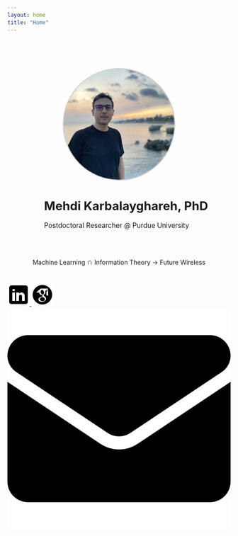 ```yaml
---
layout: home
title: "Home"
---
```


<div style="display: flex; align-items: center; justify-content: center; flex-wrap: wrap; padding: 4rem 2rem; max-width: 1000px; margin: 0 auto;">

  <!-- Left: Profile photo -->
  <div style="flex-shrink: 0;">
    <img src="/assets/images/52616DFD-22BC-42F9-9AD0-132018D2E23D_1_105_c.jpeg" 
         alt="Profile Photo" 
         style="width: 250px; height: 250px; border-radius: 50%; object-fit: cover; border: 2px solid #ccc;">
  </div>

  <!-- Right: Name + Affiliation -->
  <div style="margin-left: 2rem; max-width: 800px;">
    <h1 class="homepage-name" style="font-size: 1.7rem;">Mehdi Karbalayghareh, PhD</h1>
    <p class="affiliation" style="margin-top: 5mm; font-size: 0.95rem;">Postdoctoral Researcher @ Purdue University</p>
  </div>
</div>

<p class="homepage-intro" style="text-align: center; margin-top: -0.5cm;">
  Machine Learning <span style="font-size: 1.3em;">∩</span> Information Theory → Future Wireless
</p>

<!-- Social icons -->
<div class="social-icons" style="margin-top: 1cm;">
  <a href="https://www.linkedin.com/in/mehdi-karbalayghareh-818b0392/" target="_blank">
    <img src="/assets/images/linkedin.png" alt="LinkedIn" />
  </a>
  <a href="https://scholar.google.com/citations?user=DRw2sL8AAAAJ&hl=en" target="_blank">
    <img src="/assets/images/scholar.png" alt="Google Scholar" />
  </a>
  <a href="mailto:mkarbala@purdue.edu">
    <img src="/assets/images/email.png" alt="Email" />
  </a>
</div>

